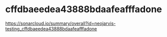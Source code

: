 # cffdbaeedea43888bdaafeafffadone
https://sonarcloud.io/summary/overall?id=neojarvis-testing_cffdbaeedea43888bdaafeafffadone
